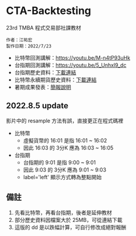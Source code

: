 # CTA-Backtesting
23rd TMBA 程式交易部社課教材

```
作者：江祐宏
製作日期：2022/7/23
```

* 比特幣回測講解：https://youtu.be/M-n4tP93uHk 
* 台指期回測講解：https://youtu.be/5_Unhxl9_dc
* 台指期歷史資料：[下載連結](https://drive.google.com/file/d/1sk2gICondZlHS7V1JNxSTUFMfotiW9os/view?usp=sharing)
* 比特幣永續期貨歷史資料：[下載連結](https://drive.google.com/file/d/1zdGK7HCNBU7yu-aOWrYbFr5OVwkOBbrZ/view?usp=sharing)
* 暑期成果發表：[簡報說明](https://drive.google.com/file/d/1GNXZjg_Gu3iJdDG8_E4mT-nfDr728HKe/view?usp=sharing)


## 2022.8.5 update
影片中的 resample 方法有誤，直接更正在程式碼裡
* 比特幣
  * 虛擬貨幣的 16:01 是指 16:01 ~ 16:02
  * 因此 16:03 的 3分K 應為 16:03 ~ 16:05
* 台指期
  * 台指期的 9:01 是指 9:00 ~ 9:01
  * 因此 9:03 的 3分K 應為 9:01 ~ 9:03
  * label='left' 顯示方式轉為整點開始

## 備註

1. 先看比特幣，再看台指期，後者是延伸教材
2. 部分歷史資料因檔案大於 25MB，可從連結下載
3. 這版的 dd 是以跌幅計算，可自行修改成絕對報酬

